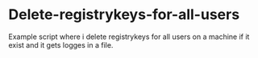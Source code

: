 # Delete-registrykeys-for-all-users
Example script where i delete registrykeys for all users on a machine if it exist and it gets logges in a file.
